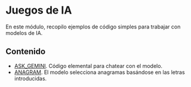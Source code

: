 # Juegos de IA
En este módulo, recopilo ejemplos de código simples para trabajar con modelos de IA.

## Contenido

- [ASK_GEMINI](https://github.com/hypo69/101_python_computer_games_ru/blob/master/GAMES/AI/ASK_GEMINI). Código elemental para chatear con el modelo.
- [ANAGRAM](https://github.com/hypo69/101_python_computer_games_ru/blob/master/GAMES/AI/ANAGRAM). El modelo selecciona anagramas basándose en las letras introducidas.

